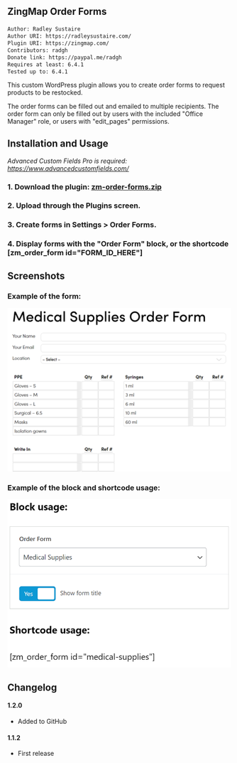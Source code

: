 ZingMap Order Forms
---

    Author: Radley Sustaire
    Author URI: https://radleysustaire.com/
    Plugin URI: https://zingmap.com/
    Contributors: radgh
    Donate link: https://paypal.me/radgh
    Requires at least: 6.4.1
    Tested up to: 6.4.1

This custom WordPress plugin allows you to create order forms to request products to be restocked.

The order forms can be filled out and emailed to multiple recipients. The order form can only be filled out by users with the included "Office Manager" role, or users with "edit_pages" permissions.


## Installation and Usage ##

*Advanced Custom Fields Pro is required: https://www.advancedcustomfields.com/*

### 1. Download the plugin: [zm-order-forms.zip](https://github.com/RadGH/zm-order-forms/archive/refs/heads/master.zip)

### 2. Upload through the Plugins screen.

### 3. Create forms in Settings > Order Forms.

### 4. Display forms with the "Order Form" block, or the shortcode [zm_order_form id="FORM_ID_HERE"]

## Screenshots ##

### Example of the form:
![Medical Supplies Order Form showing fields for your name, email, location, and quantity fields several products.](screenshot-1.png)

### Example of the block and shortcode usage:
![Example displaying the usage of the Order Form block and shortcode.](screenshot-2.png)

## Changelog ##

#### 1.2.0
* Added to GitHub

#### 1.1.2
* First release
